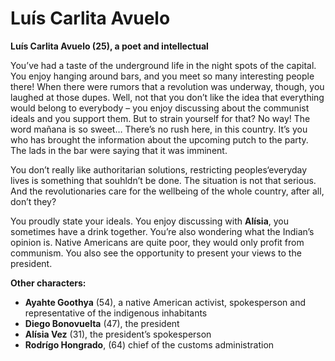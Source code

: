 # Luís Carlita Avuelo

__Luís Carlita Avuelo (25), a poet and intellectual__

You’ve had a taste of the underground life in the night spots of the capital. You enjoy hanging around bars, and you meet so many interesting people there! When there were rumors that a revolution was underway, though, you laughed at those dupes. Well, not that you don’t like the idea that everything would belong to everybody – you enjoy discussing about the communist ideals and you support them. But to strain yourself for that? No way! The word mañana is so sweet… There’s no rush here, in this country. It’s you who has brought the information about the upcoming putch to the party. The lads in the bar were saying that it was imminent.

You don’t really like authoritarian solutions, restricting peoples‘everyday lives is something that souhldn’t be done. The situation is not that serious. And the revolutionaries care for the wellbeing of the whole country, after all, don’t they?

You proudly state your ideals. You enjoy discussing with __Alísia__, you sometimes have a drink together. You’re also wondering what the Indian’s opinion is. Native Americans are quite poor, they would only profit from communism. You also see the opportunity to present your views to the president.

<!-- novy sloupec -->

__Other characters:__

- __Ayahte Goothya__ (54), a native American activist, spokesperson and representative of the indigenous inhabitants
- __Diego Bonovuelta__ (47), the president
- __Alísia Vez__ (31), the president’s spokesperson
- __Rodrígo Hongrado__, (64) chief of the customs administration
